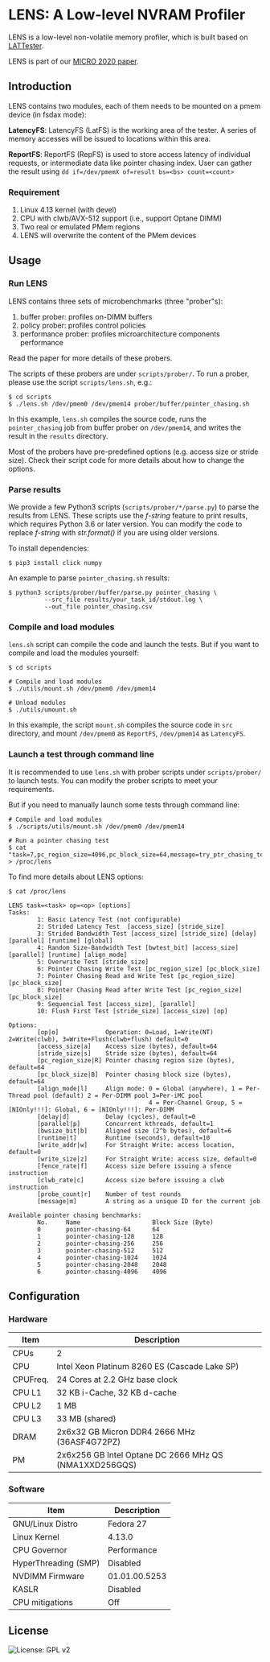 # LENS: A Low-level NVRAM Profiler

LENS is a low-level non-volatile memory profiler, which is built based on [LATTester](https://github.com/NVSL/OptaneStudy).

LENS is part of our [MICRO 2020 paper](https://cseweb.ucsd.edu/~ziw002/files/micro20-lens-vans.pdf).

## Introduction

LENS contains two modules, each of them needs to be mounted on a pmem device (in fsdax mode):

**LatencyFS**: LatencyFS (LatFS) is the working area of the tester. A series of memory accesses will be issued to locations within this area.

**ReportFS**: ReportFS (RepFS) is used to store access latency of individual requests, or intermediate data like pointer chasing index. User can gather the result using `dd if=/dev/pmemX of=result bs=<bs> count=<count>`


### Requirement

1. Linux 4.13 kernel (with devel)
2. CPU with clwb/AVX-512 support (i.e., support Optane DIMM)
3. Two real or emulated PMem regions
4. LENS will overwrite the content of the PMem devices

## Usage

### Run LENS

LENS contains three sets of microbenchmarks (three "prober"s):

1. buffer prober: profiles on-DIMM buffers
2. policy prober: profiles control policies
3. performance prober: profiles microarchitecture components performance

Read the paper for more details of these probers.

The scripts of these probers are under `scripts/prober/`.
To run a prober, please use the script `scripts/lens.sh`, e.g.:

```
$ cd scripts
$ ./lens.sh /dev/pmem0 /dev/pmem14 prober/buffer/pointer_chasing.sh
```

In this example, `lens.sh` compiles the source code, runs the `pointer_chasing` job from buffer prober on `/dev/pmem14`, and writes the result in the `results` directory.

Most of the probers have pre-predefined options (e.g. access size or stride size).
Check their script code for more details about how to change the options.

### Parse results

We provide a few Python3 scripts (`scripts/prober/*/parse.py`) to parse the results from LENS.
These scripts use the *f-string* feature to print results, which requires Python 3.6 or later version.
You can modify the code to replace *f-string* with *str.format()* if you are using older versions.

To install dependencies:

```shell
$ pip3 install click numpy
```

An example to parse `pointer_chasing.sh` results:

```shell
$ python3 scripts/prober/buffer/parse.py pointer_chasing \
          --src_file results/your_task_id/stdout.log \
          --out_file pointer_chasing.csv
```

### Compile and load modules

`lens.sh` script can compile the code and launch the tests.
But if you want to compile and load the modules yourself:

```shell
$ cd scripts

# Compile and load modules
$ ./utils/mount.sh /dev/pmem0 /dev/pmem14

# Unload modules
$ ./utils/umount.sh
```

In this example, the script `mount.sh` compiles the source code in `src` directory, and mount `/dev/pmem0` as `ReportFS`, `/dev/pmem14` as `LatencyFS`.

### Launch a test through command line

It is recommended to use `lens.sh` with prober scripts under `scripts/prober/` to launch tests.
You can modify the prober scripts to meet your requirements.

But if you need to manually launch some tests through command line:

```shell
# Compile and load modules
$ ./scripts/utils/mount.sh /dev/pmem0 /dev/pmem14

# Run a pointer chasing test
$ cat "task=7,pc_region_size=4096,pc_block_size=64,message=try_ptr_chasing_test" > /proc/lens
```

To find more details about LENS options:

```
$ cat /proc/lens

LENS task=<task> op=<op> [options]
Tasks:
        1: Basic Latency Test (not configurable)
        2: Strided Latency Test  [access_size] [stride_size]
        3: Strided Bandwidth Test [access_size] [stride_size] [delay] [parallel] [runtime] [global]
        4: Random Size-Bandwidth Test [bwtest_bit] [access_size] [parallel] [runtime] [align_mode]
        5: Overwrite Test [stride_size]
        6: Pointer Chasing Write Test [pc_region_size] [pc_block_size]
        7: Pointer Chasing Read and Write Test [pc_region_size] [pc_block_size]
        8: Pointer Chasing Read after Write Test [pc_region_size] [pc_block_size]
        9: Sequencial Test [access_size], [parallel]
        10: Flush First Test [stride_size] [access_size] [op]

Options:
        [op|o]             Operation: 0=Load, 1=Write(NT) 2=Write(clwb), 3=Write+Flush(clwb+flush) default=0
        [access_size|a]    Access size (bytes), default=64
        [stride_size|s]    Stride size (bytes), default=64
        [pc_region_size|R] Pointer chasing region size (bytes), default=64
        [pc_block_size|B]  Pointer chasing block size (bytes), default=64
        [align_mode|l]     Align mode: 0 = Global (anywhere), 1 = Per-Thread pool (default) 2 = Per-DIMM pool 3=Per-iMC pool
                                       4 = Per-Channel Group, 5 = [NIOnly!!!]: Global, 6 = [NIOnly!!!]: Per-DIMM
        [delay|d]          Delay (cycles), default=0
        [parallel|p]       Concurrent kthreads, default=1
        [bwsize_bit|b]     Aligned size (2^b bytes), default=6
        [runtime|t]        Runtime (seconds), default=10
        [write_addr|w]     For Straight Write: access location, default=0
        [write_size|z]     For Straight Write: access size, default=0
        [fence_rate|f]     Access size before issuing a sfence instruction
        [clwb_rate|c]      Access size before issuing a clwb instruction
        [probe_count|r]    Number of test rounds
        [message|m]        A string as a unique ID for the current job

Available pointer chasing benchmarks:
        No.     Name                    Block Size (Byte)
        0       pointer-chasing-64      64
        1       pointer-chasing-128     128
        2       pointer-chasing-256     256
        3       pointer-chasing-512     512
        4       pointer-chasing-1024    1024
        5       pointer-chasing-2048    2048
        6       pointer-chasing-4096    4096
```


## Configuration

### Hardware

Item | Description
---|---
CPUs | 2
CPU | Intel Xeon Platinum 8260 ES (Cascade Lake SP)
CPUFreq. | 24 Cores at 2.2 GHz base clock
CPU L1 | 32 KB i-Cache, 32 KB d-cache
CPU L2 | 1 MB
CPU L3 | 33 MB (shared)
DRAM | 2x6x32 GB Micron DDR4 2666 MHz (36ASF4G72PZ)
PM | 2x6x256 GB Intel Optane DC 2666 MHz QS (NMA1XXD256GQS)

### Software

Item | Description
---|---
GNU/Linux Distro | Fedora 27
Linux Kernel | 4.13.0
CPU Governor | Performance
HyperThreading (SMP) | Disabled
NVDIMM Firmware | 01.01.00.5253
KASLR | Disabled
CPU mitigations | Off


## License

![License: GPL v2](https://img.shields.io/badge/License-GPL%20v2-blue.svg)
